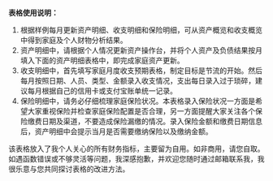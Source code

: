 **表格使用说明：**

1. 根据样例每月更新资产明细、收支明细和保险明细，可从资产概览和收支概览中得到家庭及个人财物分析结果。
2. 资产明细中，请根据个人情况更新资产操作台，并将个人资产及负债结果按月填入下面的资产明细表格中，即完成家庭资产更新。
3. 收支明细中，首先填写家庭月度收支预期表格，制定目标是节流的开始。然后每月按照日期、人员、类型、金额录入收支情况，支出每日录入过于琐碎，建议每月根据自己的信用卡或支付宝账单统一记录。
4. 保险明细中，请务必仔细梳理家庭保险状况。本表格录入保险状况一方面是希望大家重视保险并检查家庭保险配置是否合理，另一方面提醒大家关注各个保险缴费日期及渠道，不要造成保险漏缴的情况。录入保险金额和缴费日期信息后，资产明细中会提示当月是否需要缴纳保险以及缴纳金额。

 该表格放入了我个人关心的所有财务指标，主要留为自用。如非商用，请您自取。如遇函数错误或不够灵活等问题，我深感抱歉，并欢迎您随时通过邮箱联系我，我很乐意与您共同探讨表格的改进方法。

